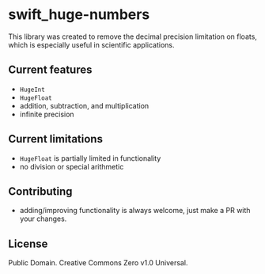 # swift_huge-numbers

This library was created to remove the decimal precision limitation on floats, which is especially useful in scientific applications.

## Current features
- `HugeInt`
- `HugeFloat`
- addition, subtraction, and multiplication
- infinite precision

## Current limitations
- `HugeFloat` is partially limited in functionality
- no division or special arithmetic

## Contributing
- adding/improving functionality is always welcome, just make a PR with your changes.

## License
Public Domain. Creative Commons Zero v1.0 Universal.
